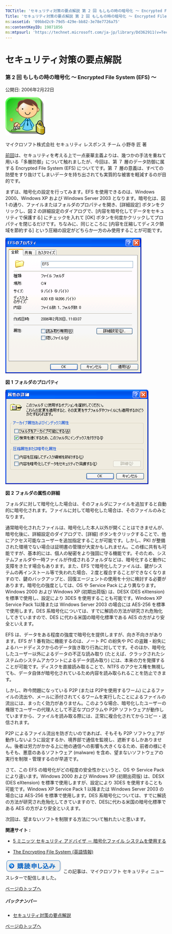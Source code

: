 ```yaml
---
TOCTitle: 'セキュリティ対策の要点解説 第 2 回 もしもの時の暗号化 ～ Encrypted File System (EFS) ～'
Title: 'セキュリティ対策の要点解説 第 2 回 もしもの時の暗号化 ～ Encrypted File System (EFS) ～'
ms:assetid: '09bbd2c9-79d5-429e-bb82-3e78e7726a75'
ms:contentKeyID: 19871856
ms:mtpsurl: 'https://technet.microsoft.com/ja-jp/library/Dd362911(v=TechNet.10)'
---
```


セキュリティ対策の要点解説
==========================

### 第 2 回 もしもの時の暗号化 ～ Encrypted File System (EFS) ～

公開日: 2006年2月22日

![](images/Dd362911.SecPoint(ja-jp,TechNet.10).gif)

マイクロソフト株式会社
セキュリティ レスポンス チーム
小野寺 匠 著

[前回](https://technet.microsoft.com/ja-jp/library/ce17755a-1971-4f61-852c-7baf2bae36f1(v=TechNet.10))は、セキュリティを考える上で一点豪華主義よりは、幾つかの手法を重ねて用いる「多層防御」について触れましたが、今回は、第 ７ 層のデータ防御に属する Encrypted File System (EFS) についてです。第 ７ 層の意義は、すべての防壁をすり抜けてしまいデータを持ち出されても実質的な被害を軽減するのが目的です。

まずは、暗号化の設定を行ってみます。EFS を使用できるのは、Windows 2000、Windows XP および Windows Server 2003 となります。暗号化は、図 1 の通り、ファイルまたはフォルダのプロパティを開き、\[詳細設定\] ボタンをクリックし、図 2 の詳細設定のダイアログで、\[内容を暗号化してデータをセキュリティで保護する\] にチェックを入れて \[OK\] ボタンを何度かクリックしてプロパティを閉じるだけです。ちなみに、同じところに \[内容を圧縮してディスク領域を節約する\] という圧縮の設定がどちらか一方のみ使用することが可能です。

![](images/Dd362911.secpoint0002_01(ja-jp,TechNet.10).gif)

**図** **1** **フォルダのプロパティ**

![](images/Dd362911.secpoint0002_02(ja-jp,TechNet.10).gif)

**図** **2** **フォルダの属性の詳細**

フォルダに対して暗号化した場合は、そのフォルダにファイルを追加すると自動的に暗号化されます。ファイルに対して暗号化した場合は、そのファイルのみとなります。

通常暗号化されたファイルは、暗号化した本人以外が開くことはできませんが、暗号化後に、詳細設定のダイアログで、\[詳細\] ボタンをクリックすることで、他にアクセス可能なユーザーを追加指定することが可能です。しかし、PKI が整備された環境でない場合は証明書の管理が大変かもしれません。この様に共有も可能ですが、基本的には、個人の秘密をより強固に守る機能です。そのため、システムフォルダや一時ファイルが作成されるフォルダなどは、暗号化すると動作に支障をきたす場合もあります。また、EFS で暗号化したファイルは、鍵がシステムの再インストール等で失われた場合、２度と複合することができなくなりますので、鍵のバックアップと、回復エージェントの使用を十分に検討する必要があります。暗号化の強度としては、OS や Service Pack により異なります。Windows 2000 および Windows XP (初期出荷版) は、DESX (DES eXtension) を標準で使用し、設定により 3DES を使用することも可能です。Windows XP Service Pack 1以降または Windows Server 2003 の場合には AES-256 を標準で使用します。DES 系暗号化については、すでに解読の方法が研究され危殆化してきていますので、DES に代わる米国の暗号化標準である AES の方がより安全といえます。

EFS は、データをある程度の強度で暗号化を提供しますが、向き不向きがあります。EFS が 1 番有効に機能するのは、ノート PC の紛失や PC の盗難・紛失によるハードディスクからのデータ抜き取り行為に対してです。そのほか、暗号化したユーザー以外によるデータの不正な読み取り (たとえば、クラックされたシステムのシステムアカウントによるデータ読み取り) には、本来の力を発揮することが可能です。ディスクを直接読み取ることで、NTFS のアクセス権を無視しても、データ自体が暗号化されているため内容を読み取られることを防止できます。

しかし、昨今問題になっている P2P (または P2Pを使用するワーム) によるファイルの流出や、メールに添付されてくるワームを実行したことによるファイルの流出には、まったく効力がありません。このような場合、暗号化したユーザーの権限でユーザーの代理人として不正なプログラムや P2P ソフトウェアが動作していますから、ファイルを読み取る際には、正常に複合化されてからコピー・送信されます。

P2P によるファイル流出を防ぎたいのであれば、そもそも P2P ソフトウェアが動作しないように設定するか、境界部で通信を監視し、遮断するしかありません。後者は労力がかかる上に他の通信への影響も大きくなるため、前者の様にそもそも、悪意のあるソフトウェア (malware) を含め、望まないソフトウェアの実行を制限・管理するのが早道です。

さて、この EFS の暗号化がどの程度の安全性かというと、OS や Service Pack により違います。Windows 2000 および Windows XP (初期出荷版) は、DESX (DES eXtension) を標準で使用しますが、設定により 3DES を使用することも可能です。Windows XP Service Pack 1 以降または Windows Server 2003 の場合には AES-256 を標準で使用します。DES 系暗号化については、すでに解読の方法が研究され危殆化してきていますので、DESに代わる米国の暗号化標準である AES の方がより安全といえます。

次回は、望まないソフトを制限する方法について触れたいと思います。

**関連サイト** **:**

-   [5 ミニッツ セキュリティ アドバイザ － 暗号化ファイル システムを使用する](http://www.microsoft.com/japan/technet/archive/community/columns/5min/5min-202.mspx)

-   [The Encrypting File System (英語情報)](https://technet.microsoft.com/ja-jp/library/8a1a6444-0740-4ac7-8dcd-0a27f3e28a89(v=TechNet.10))

[![](images/Dd362911.btn_reg_today(ja-jp,TechNet.10).jpg)](https://technet.microsoft.com/ja-jp/library/d2607610-3137-420b-9bbf-2552bec68922(v=TechNet.10))
この記事は、マイクロソフト セキュリティ ニュースレターで配信しました。

[](#mainsection)[ページのトップへ](#mainsection)

##### バックナンバー

-   [セキュリティ対策の要点解説](https://technet.microsoft.com/ja-jp/library/f301b3b4-fdcc-43f8-846e-135538db4edf(v=TechNet.10))

[](#mainsection)[ページのトップへ](#mainsection)
